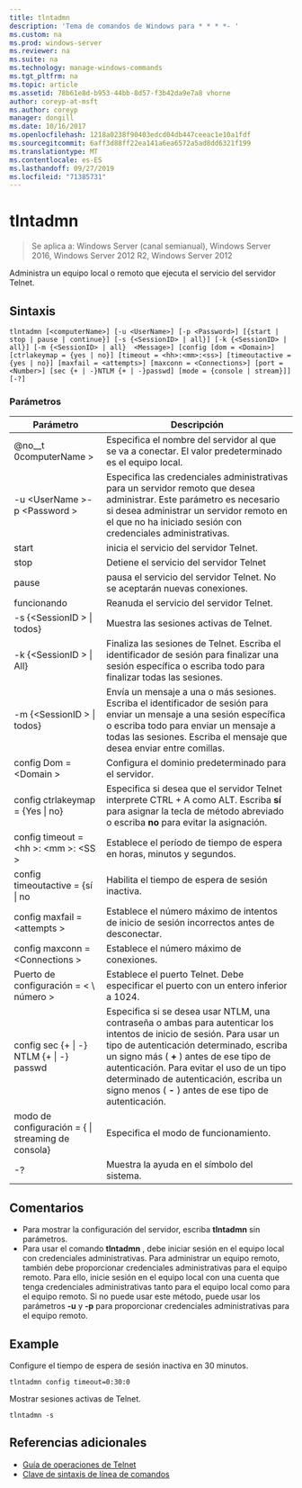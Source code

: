 ```yaml
---
title: tlntadmn
description: 'Tema de comandos de Windows para * * * *- '
ms.custom: na
ms.prod: windows-server
ms.reviewer: na
ms.suite: na
ms.technology: manage-windows-commands
ms.tgt_pltfrm: na
ms.topic: article
ms.assetid: 78b61e8d-b953-44bb-8d57-f3b42da9e7a8 vhorne
author: coreyp-at-msft
ms.author: coreyp
manager: dongill
ms.date: 10/16/2017
ms.openlocfilehash: 1218a0238f90403edcd04db447ceeac1e10a1fdf
ms.sourcegitcommit: 6aff3d88ff22ea141a6ea6572a5ad8dd6321f199
ms.translationtype: MT
ms.contentlocale: es-ES
ms.lasthandoff: 09/27/2019
ms.locfileid: "71385731"
---
```

# <a name="tlntadmn"></a>tlntadmn

>Se aplica a: Windows Server (canal semianual), Windows Server 2016, Windows Server 2012 R2, Windows Server 2012

Administra un equipo local o remoto que ejecuta el servicio del servidor Telnet.   
## <a name="syntax"></a>Sintaxis  
```  
tlntadmn [<computerName>] [-u <UserName>] [-p <Password>] [{start | stop | pause | continue}] [-s {<SessionID> | all}] [-k {<SessionID> | all}] [-m {<SessionID> | all}  <Message>] [config [dom = <Domain>] [ctrlakeymap = {yes | no}] [timeout = <hh>:<mm>:<ss>] [timeoutactive = {yes | no}] [maxfail = <attempts>] [maxconn = <Connections>] [port = <Number>] [sec {+ | -}NTLM {+ | -}passwd] [mode = {console | stream}]] [-?]  
```  
### <a name="parameters"></a>Parámetros  

|                   Parámetro                    |                                                                                                                                                       Descripción                                                                                                                                                        |
|------------------------------------------------|--------------------------------------------------------------------------------------------------------------------------------------------------------------------------------------------------------------------------------------------------------------------------------------------------------------------------|
|                @no__t 0computerName >                 |                                                                                                                    Especifica el nombre del servidor al que se va a conectar. El valor predeterminado es el equipo local.                                                                                                                    |
|         -u \<UserName >-p \<Password >          |                                                Especifica las credenciales administrativas para un servidor remoto que desea administrar. Este parámetro es necesario si desea administrar un servidor remoto en el que no ha iniciado sesión con credenciales administrativas.                                                |
|                     start                      |                                                                                                                                            inicia el servicio del servidor Telnet.                                                                                                                                             |
|                      stop                      |                                                                                                                                             Detiene el servicio del servidor Telnet                                                                                                                                              |
|                     pause                      |                                                                                                                          pausa el servicio del servidor Telnet. No se aceptarán nuevas conexiones.                                                                                                                          |
|                    funcionando                    |                                                                                                                                            Reanuda el servicio del servidor Telnet.                                                                                                                                            |
|          -s {\<SessionID > &#124; todos}          |                                                                                                                                             Muestra las sesiones activas de Telnet.                                                                                                                                             |
|          -k {\<SessionID > &#124; All}          |                                                                                                        Finaliza las sesiones de Telnet. Escriba el identificador de sesión para finalizar una sesión específica o escriba todo para finalizar todas las sesiones.                                                                                                         |
|    -m {\<SessionID > &#124; todos} <Message>     |                                                   Envía un mensaje a una o más sesiones. Escriba el identificador de sesión para enviar un mensaje a una sesión específica o escriba todo para enviar un mensaje a todas las sesiones. Escriba el mensaje que desea enviar entre comillas.                                                   |
|             config Dom = \<Domain >             |                                                                                                                                      Configura el dominio predeterminado para el servidor.                                                                                                                                       |
|      config ctrlakeymap = {Yes &#124; no}      |                                                                                     Especifica si desea que el servidor Telnet interprete CTRL + A como ALT. Escriba **sí** para asignar la tecla de método abreviado o escriba **no** para evitar la asignación.                                                                                     |
|       config timeout = \<hh >: \<mm >: \<SS >       |                                                                                                                                 Establece el período de tiempo de espera en horas, minutos y segundos.                                                                                                                                 |
|     config timeoutactive = {sí &#124; no      |                                                                                                                                            Habilita el tiempo de espera de sesión inactiva.                                                                                                                                             |
|          config maxfail = \<attempts >          |                                                                                                                          Establece el número máximo de intentos de inicio de sesión incorrectos antes de desconectar.                                                                                                                          |
|        config maxconn = \<Connections >         |                                                                                                                                         Establece el número máximo de conexiones.                                                                                                                                          |
|            Puerto de configuración = < \ número >             |                                                                                                                    Establece el puerto Telnet. Debe especificar el puerto con un entero inferior a 1024.                                                                                                                    |
| config sec {+ &#124; -} NTLM {+ &#124; -} passwd | Especifica si se desea usar NTLM, una contraseña o ambas para autenticar los intentos de inicio de sesión. Para usar un tipo de autenticación determinado, escriba un signo más ( **+** ) antes de ese tipo de autenticación. Para evitar el uso de un tipo determinado de autenticación, escriba un signo menos ( **-** ) antes de ese tipo de autenticación. |
|     modo de configuración = { &#124; streaming de consola}      |                                                                                                                                             Especifica el modo de funcionamiento.                                                                                                                                             |
|                       -?                       |                                                                                                                                           Muestra la ayuda en el símbolo del sistema.                                                                                                                                           |

## <a name="remarks"></a>Comentarios  
-   Para mostrar la configuración del servidor, escriba **tlntadmn** sin parámetros.  
-   Para usar el comando **tlntadmn** , debe iniciar sesión en el equipo local con credenciales administrativas. Para administrar un equipo remoto, también debe proporcionar credenciales administrativas para el equipo remoto. Para ello, inicie sesión en el equipo local con una cuenta que tenga credenciales administrativas tanto para el equipo local como para el equipo remoto. Si no puede usar este método, puede usar los parámetros **-u** y **-p** para proporcionar credenciales administrativas para el equipo remoto.  

## <a name="BKMK_Examples"></a>Example  
Configure el tiempo de espera de sesión inactiva en 30 minutos.  
```  
tlntadmn config timeout=0:30:0  
```  
Mostrar sesiones activas de Telnet.  
```  
tlntadmn -s  
```  

## <a name="additional-references"></a>Referencias adicionales  
-   [Guía de operaciones de Telnet](https://technet.microsoft.com/library/cc753164(v=ws.10).aspx)  
-   [Clave de sintaxis de línea de comandos](command-line-syntax-key.md)  
